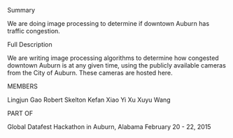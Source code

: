 Summary

We are doing image processing to determine if downtown Auburn has traffic congestion. 


Full Description

We are writing image processing algorithms to determine how congested downtown Auburn is at any given time, using the publicly available cameras from the City of Auburn. These cameras are hosted here.


MEMBERS

Lingjun Gao
Robert Skelton
Kefan Xiao
Yi Xu
Xuyu Wang

PART OF

Global Datafest Hackathon in Auburn, Alabama
February 20 - 22, 2015